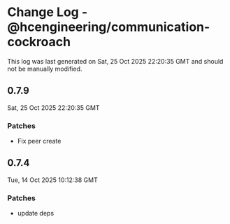# Change Log - @hcengineering/communication-cockroach

This log was last generated on Sat, 25 Oct 2025 22:20:35 GMT and should not be manually modified.

## 0.7.9
Sat, 25 Oct 2025 22:20:35 GMT

### Patches

- Fix peer create

## 0.7.4
Tue, 14 Oct 2025 10:12:38 GMT

### Patches

- update deps

